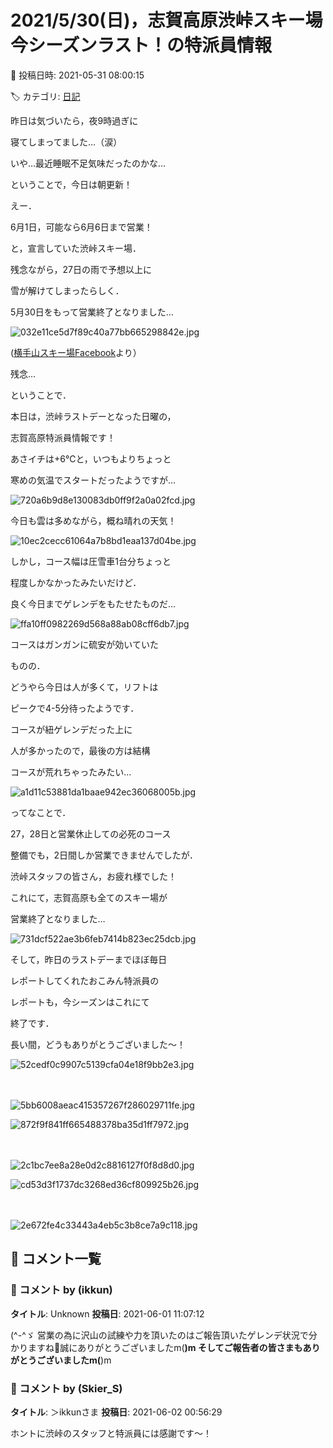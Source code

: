 # 2021/5/30(日)，志賀高原渋峠スキー場今シーズンラスト！の特派員情報

📅 投稿日時: 2021-05-31 08:00:15

🏷️ カテゴリ: [日記](cc4b5682fb7b8b144980957a978653fb0.md)

昨日は気づいたら，夜9時過ぎに


寝てしまってました…（涙）


いや…最近睡眠不足気味だったのかな…


ということで，今日は朝更新！





えー．


6月1日，可能なら6月6日まで営業！


と，宣言していた渋峠スキー場．


残念ながら，27日の雨で予想以上に


雪が解けてしまったらしく．


5月30日をもって営業終了となりました…




![032e11ce5d7f89c40a77bb665298842e.jpg](images/032e11ce5d7f89c40a77bb665298842e.jpg)




([横手山スキー場Facebook](https://ja-jp.facebook.com/yokoteyama2305/)より）


残念…





ということで．


本日は，渋峠ラストデーとなった日曜の，


志賀高原特派員情報です！





あさイチは+6℃と，いつもよりちょっと


寒めの気温でスタートだったようですが…




![720a6b9d8e130083db0ff9f2a0a02fcd.jpg](images/720a6b9d8e130083db0ff9f2a0a02fcd.jpg)




今日も雲は多めながら，概ね晴れの天気！




![10ec2cecc61064a7b8bd1eaa137d04be.jpg](images/10ec2cecc61064a7b8bd1eaa137d04be.jpg)




しかし，コース幅は圧雪車1台分ちょっと


程度しかなかったみたいだけど．


良く今日までゲレンデをもたせたものだ…




![ffa10ff0982269d568a88ab08cff6db7.jpg](images/ffa10ff0982269d568a88ab08cff6db7.jpg)




コースはガンガンに硫安が効いていた


ものの．


どうやら今日は人が多くて，リフトは


ピークで4-5分待ったようです．


コースが紐ゲレンデだった上に


人が多かったので，最後の方は結構


コースが荒れちゃったみたい…




![a1d11c53881da1baae942ec36068005b.jpg](images/a1d11c53881da1baae942ec36068005b.jpg)




ってなことで．


27，28日と営業休止しての必死のコース


整備でも，2日間しか営業できませんでしたが．


渋峠スタッフの皆さん，お疲れ様でした！


これにて，志賀高原も全てのスキー場が


営業終了となりました…




![731dcf522ae3b6feb7414b823ec25dcb.jpg](images/731dcf522ae3b6feb7414b823ec25dcb.jpg)







そして，昨日のラストデーまでほぼ毎日


レポートしてくれたおこみん特派員の


レポートも，今シーズンはこれにて


終了です．


長い間，どうもありがとうございました～！







![52cedf0c9907c5139cfa04e18f9bb2e3.jpg](images/52cedf0c9907c5139cfa04e18f9bb2e3.jpg)

　

![5bb6008aeac415357267f286029711fe.jpg](images/5bb6008aeac415357267f286029711fe.jpg)






![872f9f841ff665488378ba35d1ff7972.jpg](images/872f9f841ff665488378ba35d1ff7972.jpg)

　

![2c1bc7ee8a28e0d2c8816127f0f8d8d0.jpg](images/2c1bc7ee8a28e0d2c8816127f0f8d8d0.jpg)






![cd53d3f1737dc3268ed36cf809925b26.jpg](images/cd53d3f1737dc3268ed36cf809925b26.jpg)

　

![2e672fe4c33443a4eb5c3b8ce7a9c118.jpg](images/2e672fe4c33443a4eb5c3b8ce7a9c118.jpg)

## 💬 コメント一覧

### 💬 コメント by (ikkun)
**タイトル**: Unknown
**投稿日**: 2021-06-01 11:07:12

(^-^ゞ 営業の為に沢山の試練や力を頂いたのはご報告頂いたゲレンデ状況で分かりますね🎵誠にありがとうございましたm(__)m そしてご報告者の皆さまもありがとうございましたm(__)m

### 💬 コメント by (Skier_S)
**タイトル**: ＞ikkunさま
**投稿日**: 2021-06-02 00:56:29

ホントに渋峠のスタッフと特派員には感謝です～！

